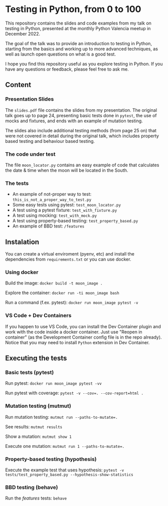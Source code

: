 # Testing in Python, from 0 to 100

This repository contains the slides and code examples from my talk on testing in Python, presented at the monthly Python Valencia meetup in December 2022.

The goal of the talk was to provide an introduction to testing in Python, starting from the basics and working up to more advanced techniques, as well as launch open questions on what is a good test.

I hope you find this repository useful as you explore testing in Python. If you have any questions or feedback, please feel free to ask me.

## Content

### Presentation Slides

The `slides.pdf` file contains the slides from my presentation. The original talk
goes up to page 24, presenting basic tests done in `pytest`, the use of mocks
and fixtures, and ends with an example of mutation testing.

The slides also include additional testing methods (from page 25 on) that were
not covered in detail during the original talk, which includes property based
testing and behaviour based testing.

### The code under test

The file `moon_locator.py` contains an easy example of code that calculates
the date & time when the moon will be located in the South.

### The tests

- An example of not-proper way to test: `this_is_not_a_proper_way_to_test.py`
- Some easy tests using pytest: `test_moon_locator.py`
- A test using a pytest fixture: `test_with_fixture.py`
- A test using mocking: `test_with_mock.py`
- A test using property-based testing: `test_property_based.py`
- An example of BBD test: `/features`

## Instalation

You can create a virtual enviroment (pyenv, etc) and install the dependencies
from `requirements.txt` or you can use docker.

### Using docker

Build the image:
`docker build -t moon_image .`

Explore the container:
`docker run -ti moon_image bash`

Run a command (f.ex. pytest):
`docker run moon_image pytest -v`

### VS Code + Dev Containers

If you happen to use VS Code, you can install the Dev Container plugin and
work with the code inside a docker container. Just use "Reopen in container"
(as the Development Container config file is in the repo already).
Notice that you may need to install `Python` extension in Dev Container.

## Executing the tests

### Basic tests (pytest)

Run pytest:
`docker run moon_image pytest -vv`

Run pytest with coverage:
`pytest -v --cov=. --cov-report=html .`

### Mutation testing (mutmut)

Run mutation testing:
`mutmut run --paths-to-mutate=.`

See results:
`mutmut results`

Show a mutation:
`mutmut show 1`

Execute one mutation:
`mutmut run 1 --paths-to-mutate=.`

### Property-based testing (hypothesis)

Execute the example test that uses hypothesis:
`pytest -v tests/test_property_based.py --hypothesis-show-statistics`

### BBD testing (behave)

Run the *features* tests:
`behave`
